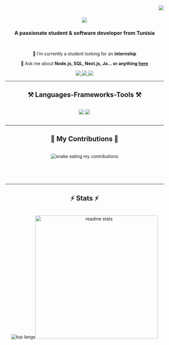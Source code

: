 <img align="right" src="https://visitor-badge.laobi.icu/badge?page_id=ahmedBoulaabi.ahmedBoulaabi" />

<h1 align="center">
    <img src="https://readme-typing-svg.herokuapp.com/?font=Righteous&size=35&center=true&vCenter=true&width=500&height=70&duration=4000&lines=Hi+There!+👋;+I'm+Boulaabi+Ahmed!;" />
</h1>

<h3 align="center">A passionate student & software developer from Tunisia</h3>

<br/>

<div align="center">
 
 🔭 I’m currently a student looking for an **internship**

💬 Ask me about **Node.js, SQL, Next.js, Ja... or anything [here](https://github.com/ahmedBoulaabi/ahmedBoulaabi/issues)**


 </div>
 
<div align="center"> 
  <a href="mailto:contact@ahmedboulaabi.com">
    <img src="https://img.shields.io/badge/Gmail-333333?style=for-the-badge&logo=gmail&logoColor=red" />
  </a>
  <a href="https://linkedin.com/in/ahmed-boulaabi" target="_blank">
    <img src="https://img.shields.io/badge/LinkedIn-0077B5?style=for-the-badge&logo=linkedin&logoColor=white" target="_blank" />
  </a>
  <a href="https://ahmedboulaabi.com" target="_blank">
     <img src="https://img.shields.io/badge/Portfolio-FF5722?style=for-the-badge&logo=todoist&logoColor=white" target="_blank" /> <!-- sqlite, safari, google-chrome are other good icon options -->
  </a>
</div>

 <hr/>
 
<h2 align="center">⚒️ Languages-Frameworks-Tools ⚒️</h2>
<br/>
<div align="center">
    <img src="https://skillicons.dev/icons?i=react,bootstrap,html,css,vscode,github,tailwind,git,angular" />
    <img src="https://skillicons.dev/icons?i=nodejs,python,javascript,typescript,firebase,mongodb,c,java,nextjs,mysql" /><br>
</div>

<br/>
<hr/>

<div align="center">
  <h2>🐍 My Contributions 🐍</h2>
  <br>
  <img alt="snake eating my contributions" src="https://raw.githubusercontent.com/ahmedBoulaabi/ahmedBoulaabi/output/github-contribution-grid-snake.svg" />
  
  <br/><br/><br/>
</div>

<hr/>

<h2 align="center">⚡ Stats ⚡</h2>
<br>
<div align=center>
<img src="https://github-readme-stats.vercel.app/api/top-langs/?username=ahmedBoulaabi&langs_count=8&layout=compact&theme=react&border_radius=10&size_weight=0.5&count_weight=0.5&exclude_repo=github-readme-stats" alt="top langs" /><img width=390 src="https://github-readme-stats.vercel.app/api?username=ahmedBoulaabi&count_private=true&show_icons=true&theme=react&rank_icon=github&border_radius=10" alt="readme stats" />


</div>

<br/><br/>
